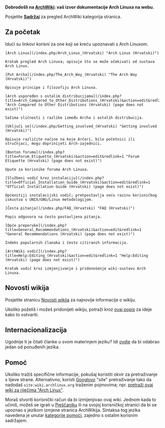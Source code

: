 **Dobrodošli na [ArchWiki](/index.php?title=AboutWiki_(Hrvatski)&action=edit&redlink=1 "AboutWiki (Hrvatski) (page does not exist)"): vaš izvor dokumentacije Arch Linuxa na webu.**

Posjetite **[Sadržaj](/index.php/Table_of_contents_(Hrvatski) "Table of contents (Hrvatski)")** za pregled ArchWiki kategorija stranica.

## Za početak

Idući su linkovi korisni za one koji se kreću upoznavati s Arch Linuxom.

	[Arch Linux](/index.php/Arch_Linux_(Hrvatski) "Arch Linux (Hrvatski)")

	Kratak pregled Arch Linuxa; opisuje što se može očekivati od sustava Arch Linux.

	[Put Archa](/index.php/The_Arch_Way_(Hrvatski) "The Arch Way (Hrvatski)")

	Opisuje principe i filozofiju Arch Linuxa.

	[Arch uspoređen s ostalim distribucijama](/index.php?title=Arch_Compared_to_Other_Distributions_(Hrvatski)&action=edit&redlink=1 "Arch Compared to Other Distributions (Hrvatski) (page does not exist)")

	Sažima sličnosti i razlike između Archa i ostalih distribucija.

	[Uključi se](/index.php/Getting_involved_(Hrvatski) "Getting involved (Hrvatski)")

	Opisuje različite načine na koje Arčeri, bilo početnici ili stručnjaci, mogu doprinijeti Arch-zajednici.

	[Bonton foruma](/index.php?title=Forum_Etiquette_(Hrvatski)&action=edit&redlink=1 "Forum Etiquette (Hrvatski) (page does not exist)")

	Upute za korisnike foruma Arch Linuxa.

	[Službeni vodič kroz instalaciju](/index.php?title=Official_Installation_Guide_(Hrvatski)&action=edit&redlink=1 "Official Installation Guide (Hrvatski) (page does not exist)")

	Općenitiji instalacijski vodič; pretpostavlja veću razinu korisničkog iskustva s UNIX/GNU/Linux metodologijom.

	[Česta pitanja](/index.php/FAQ_(Hrvatski) "FAQ (Hrvatski)")

	Popis odgovora na često postavljena pitanja.

	[Opće preporuke](/index.php?title=General_Recommendations_(Hrvatski)&action=edit&redlink=1 "General Recommendations (Hrvatski) (page does not exist)")

	Indeks popularnih članaka i često citiranih informacija.

	[ArchWiki vodič](/index.php?title=Help:Editing_(Hrvatski)&action=edit&redlink=1 "Help:Editing (Hrvatski) (page does not exist)")

	Kratak vodič kroz izmjenjivanje i pridonošenje wiki-sustavu Arch Linuxa.

## Novosti wikija

Posjetite stranicu [Novosti wikija](/index.php/Wiki_News "Wiki News") za najnovije informacije o wikiju.

Ukoliko poželiš i možeš pridonijeti wikiju, potraži kroz [ovaj popis](/index.php/Getting_involved_(Hrvatski)#Wiki "Getting involved (Hrvatski)") za ideje kako to ostvariti.

## Internacionalizacija

Ugodnije ti je čitati članke u svom materinjem jeziku? Idi [ovdje](/index.php/Help:I18n#Languages "Help:I18n") da bi odabrao jedan od ponuđenih jezika.

## Pomoć

Ukoliko tražiš specifične informacije, pokušaj koristiti okvir za pretraživanje s lijeve strane. Alternativno, koristi [Googlovo](http://www.google.com/) "site" pretraživanje tako da nadodaš `site:wiki.archlinux.org` traženim pojmovima; npr. [pretraži ovaj wiki za riječima "Arch Linux"](http://www.lmgtfy.com/?q=Arch+Linux+site%3Awiki.archlinux.org).

Moraš stvoriti korisnički račun da bi izmijenjivao ovaj wiki. Jednom kada to učiniš, možeš se igrati u [Pješčaniku](/index.php/Sandbox "Sandbox") ili na svojoj korisničkoj stranici da bi se upoznao s jezikom izmjene stranica ArchWikija. Sintaksa tog jezika navedena je unutar [kategorije pomoći](/index.php?title=Category:ArchWiki_Help_(Hrvatski)&action=edit&redlink=1 "Category:ArchWiki Help (Hrvatski) (page does not exist)"), zajedno s ostalim korisnim sadržajem.